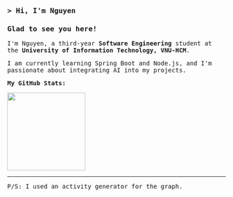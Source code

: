 ### <samp>&gt; Hi, I'm Nguyen</samp>

### <samp>Glad to see you here!</samp>

<samp>I'm Nguyen, a third-year **Software Engineering** student at the **University of Information Technology, VNU-HCM**.</samp>

<samp>I am currently learning Spring Boot and Node.js, and I'm passionate about integrating AI into my projects.</samp>

**<samp>My GitHub Stats:</samp>**

<p>
  <img height="180em" src="https://github-readme-stats.vercel.app/api/top-langs/?username=NguyenIsHere&show_icons=true&hide_border=true&layout=compact&langs_count=10"/>
</p>

---
<samp>P/S: I used an activity generator for the graph.</samp>
